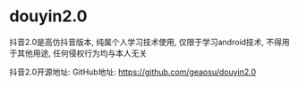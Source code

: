# douyin2.0
抖音2.0是高仿抖音版本, 纯属个人学习技术使用, 仅限于学习android技术, 不得用于其他用途, 任何侵权行为均与本人无关





抖音2.0开源地址:
	GitHub地址: https://github.com/geaosu/douyin2.0



















